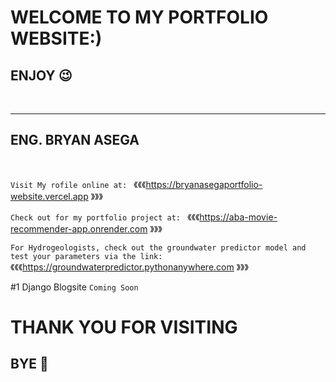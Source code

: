 # WELCOME TO MY PORTFOLIO WEBSITE:)
## ENJOY 😉 
<br>

---
 ENG. BRYAN ASEGA
---
<br>

```Visit My rofile online at: ``` 《《《https://bryanasegaportfolio-website.vercel.app 》》》<br>


```Check out for my portfolio project at: ``` 《《《https://aba-movie-recommender-app.onrender.com 》》》<br>

```For Hydrogeologists, check out the groundwater predictor model and test your parameters via the link: ``` 《《《https://groundwaterpredictor.pythonanywhere.com 》》》

#1 Django Blogsite
```Coming Soon```

# THANK YOU FOR VISITING
## BYE 👋 